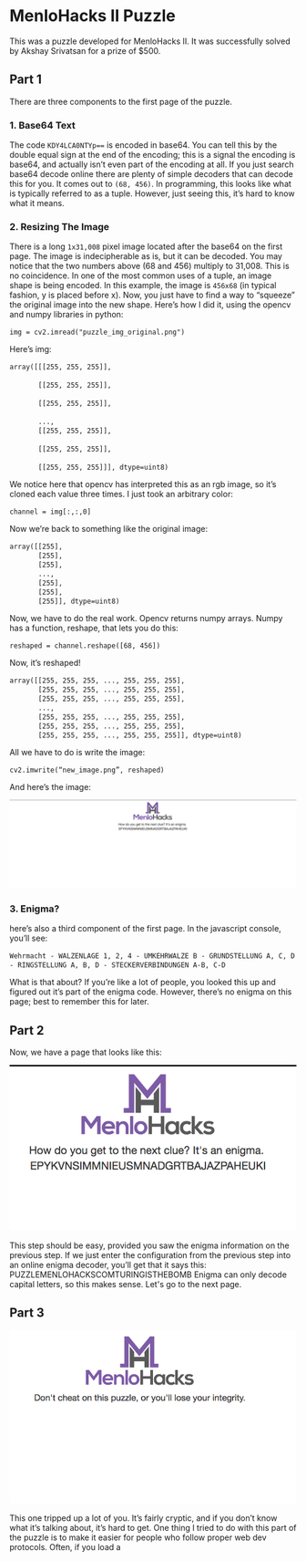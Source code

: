 # MenloHacks II Puzzle
This was a puzzle developed for MenloHacks II. It was successfully solved by
 Akshay Srivatsan for a prize of $500. 
 
## Part 1
There are three components to the first page of the puzzle.

### 1. Base64 Text
The code `KDY4LCA0NTYp==` is encoded in base64. You can tell this by the double equal sign at the end of the encoding; this is a signal the encoding is base64, and actually isn’t even part of the encoding at all.  If you just search base64 decode online there are plenty of simple decoders that can decode this for you. It comes out to `(68, 456)`. In programming, this looks like what is typically referred to as a tuple. However, just seeing this, it’s hard to know what it means.

### 2. Resizing The Image

There is a long `1x31,008` pixel image located after the base64 on the first page. The image is indecipherable as is, but it can be decoded. You may notice that the two numbers above (68 and 456) multiply to 31,008. This is no coincidence. In one of the most common uses of a tuple, an image shape is being encoded. In this example, the image is `456x68` (in typical fashion, y is placed before x). Now, you just have to find a way to “squeeze” the original image into the new shape. Here’s how I did it, using the opencv and numpy libraries in python:
```
img = cv2.imread("puzzle_img_original.png")
```
Here’s img:
```
array([[[255, 255, 255]],

       [[255, 255, 255]],

       [[255, 255, 255]],

       ..., 
       [[255, 255, 255]],

       [[255, 255, 255]],

       [[255, 255, 255]]], dtype=uint8)
```
We notice here that opencv has interpreted this as an rgb image, so it’s cloned each value three times. I just took an arbitrary color:
```
channel = img[:,:,0]
```
Now we’re back to something like the original image:
```
array([[255],
       [255],
       [255],
       ..., 
       [255],
       [255],
       [255]], dtype=uint8)
```
Now, we have to do the real work. Opencv returns numpy arrays. Numpy has a function, reshape, that lets you do this:
```
reshaped = channel.reshape([68, 456])
```
Now, it’s reshaped!
```
array([[255, 255, 255, ..., 255, 255, 255],
       [255, 255, 255, ..., 255, 255, 255],
       [255, 255, 255, ..., 255, 255, 255],
       ..., 
       [255, 255, 255, ..., 255, 255, 255],
       [255, 255, 255, ..., 255, 255, 255],
       [255, 255, 255, ..., 255, 255, 255]], dtype=uint8)
```
All we have to do is write the image:
```
cv2.imwrite(“new_image.png”, reshaped)
```

And here’s the image:


![Reshaped](/media/reshaped.png "Reshaped")

### 3. Enigma?
here’s also a third component of the first page. In the javascript console, you’ll see:
```
Wehrmacht - WALZENLAGE 1, 2, 4 - UMKEHRWALZE B - GRUNDSTELLUNG A, C, D - RINGSTELLUNG A, B, D - STECKERVERBINDUNGEN A-B, C-D
```

What is that about? If you’re like a lot of people, you looked this up and figured out it’s part of the enigma code. However, there’s no enigma on this page; best to remember this for later.

## Part 2
Now, we have a page that looks like this:

![Enigma](/media/Enigma.png "Enigma")

This step should be easy, provided you saw the enigma information on the previous step. If we just enter the configuration from the previous step into an online enigma decoder, you’ll get that it says this:
PUZZLEMENLOHACKSCOMTURINGISTHEBOMB
Enigma can only decode capital letters, so this makes sense. Let's go to the
 next page.

## Part 3

![Integrity](/media/Integrity.png "Integrity")

This one tripped up a lot of you. It’s fairly cryptic, and if you don’t know what it’s talking about, it’s hard to get. One thing I tried to do with this part of the puzzle is to make it easier for people who follow proper web dev protocols. Often, if you load a <script> tag in a page, you just put the src and not much else. However, if you’re loading from a cdn, it’s recommended to use SRI, which checks the code you’re getting with a cryptographic hash to make sure the file hasn’t been manipulated in transit. What does SRI stand for? Subresource Integrity. Let’s look for some of that on the page:

![Integrity Solution](/media/Integrity Solution.png "Integrity Solution")

Look! We found a tag with an integrity attribute! Let’s paste that into the address bar to see if it works:
puzzle.menlohacks.com/sha256-hVVnYaiADRTO2PzUGmuLJr8BLUSjGIZsDYGmIJLv2b8=

It worked!

## Part 4
The next page looks like this:

![Login](/media/Login.png "Login")

This looks like login credentials! Now, how do we use them? Well, remember the end goal of this is to send an announcement. Announcements are sent through live.menlohacks.com and the app. If you paid attention to my presentation, you’ll know that they both have the same backend: vivere. In the views.py for vivere, there’s an undocumented method that lets you post to /admin/announcements:

![Announcement Post](/media/announcementPost.png "Announcement Post")

Here’s a sample solution (I wrote this solution during MenloHacks so I didn’t test it for obvious reasons, but it should work):
```
$.ajax({

url: "https://api.menlohacks.com/admin/announcement",

contentType: 'application/json; charset=utf-8',

headers: {

"X-MenloHacks-Authorization": $.cookie("token") //your auth token for the account

},

data : JSON.stringify({

body: “I won the puzzle!”

}),

type: "POST",

});
```
And we’ve sent the announcement! That’s it! (Note that this will not work 
anymore, as we deleted the jason account).

Great job to Akshay for solving this puzzle!
